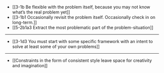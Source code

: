 - [[3-1b Be flexible with the problem itself, because you may not know what’s the real problem yet]]
- [[3-1b1 Occasionally revisit the problem itself. Occasionally check in on long-term.]]
- [[5-2b1a3 Extract the most problematic part of the problem-situation]]
---
- [[3-1d3 You must start with some specific framework with an intent to solve at least some of your own problems]]
---
- [[Constraints in the form of consistent style leave space for creativity and imagination]]
